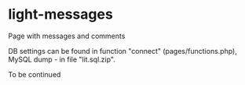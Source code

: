# light-messages

Page with messages and comments

DB settings can be found in function "connect" (pages/functions.php), MySQL dump - in file "lit.sql.zip".

To be continued
